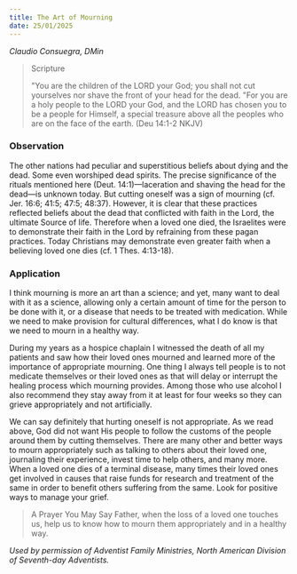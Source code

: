 ```yaml
---
title: The Art of Mourning
date: 25/01/2025
---
```


_Claudio Consuegra, DMin_

> <p>Scripture</p>
> "You are the children of the LORD your God; you shall not cut yourselves nor shave the front of your head for the dead. "For you are a holy people to the LORD your God, and the LORD has chosen you to be a people for Himself, a special treasure above all the peoples who are on the face of the earth. (Deu 14:1-2 NKJV)

### Observation

The other nations had peculiar and superstitious beliefs about dying and the dead. Some even worshiped dead spirits. The precise significance of the rituals mentioned here (Deut. 14:1)—laceration and shaving the head for the dead—is unknown today. But cutting oneself was a sign of mourning (cf. Jer. 16:6; 41:5; 47:5; 48:37). However, it is clear that these practices reflected beliefs about the dead that conflicted with faith in the Lord, the ultimate Source of life. Therefore when a loved one died, the Israelites were to demonstrate their faith in the Lord by refraining from these pagan practices. Today Christians may demonstrate even greater faith when a believing loved one dies (cf. 1 Thes. 4:13-18).

### Application

I think mourning is more an art than a science; and yet, many want to deal with it as a science, allowing only a certain amount of time for the person to be done with it, or a disease that needs to be treated with medication. While we need to make provision for cultural differences, what I do know is that we need to mourn in a healthy way.

During my years as a hospice chaplain I witnessed the death of all my patients and saw how their loved ones mourned and learned more of the importance of appropriate mourning. One thing I always tell people is to not medicate themselves or their loved ones as that will delay or interrupt the healing process which mourning provides. Among those who use alcohol I also recommend they stay away from it at least for four weeks so they can grieve appropriately and not artificially.

We can say definitely that hurting oneself is not appropriate. As we read above, God did not want His people to follow the customs of the people around them by cutting themselves. There are many other and better ways to mourn appropriately such as talking to others about their loved one, journaling their experience, invest time to help others, and many more. When a loved one dies of a terminal disease, many times their loved ones get involved in causes that raise funds for research and treatment of the same in order to benefit others suffering from the same. Look for positive ways to manage your grief.

> <callout>A Prayer You May Say</callout>
> Father, when the loss of a loved one touches us, help us to know how to mourn them appropriately and in a healthy way.

_Used by permission of Adventist Family Ministries, North American Division of Seventh-day Adventists._
